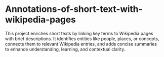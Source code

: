 # Annotations-of-short-text-with-wikipedia-pages
This project enriches short texts by linking key terms to Wikipedia pages with brief descriptions. It identifies entities like people, places, or concepts, connects them to relevant Wikipedia entries, and adds concise summaries to enhance understanding, learning, and contextual clarity.
